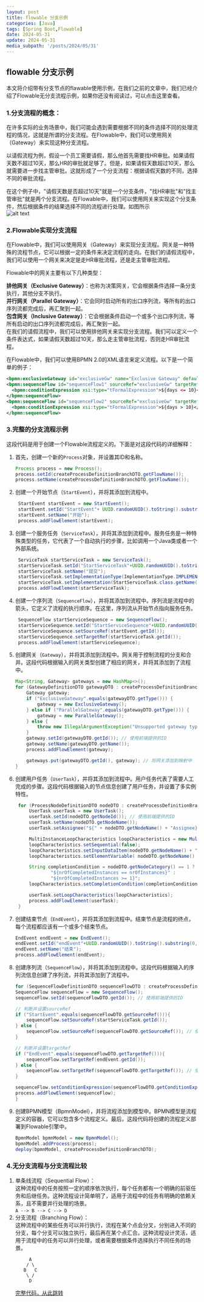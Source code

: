 ```yaml
---
layout: post
title: flowable 分支示例
categories: [Java]
tags: [Spring Boot,Flowable]
date: 2024-05-31
update: 2024-05-31
media_subpath: '/posts/2024/05/31'
---
```





## flowable 分支示例
本文将介绍带有分支节点的flawable使用示例，在我们之前的文章中，我们已经介绍了Flowable无分支流程示例，如果你还没有阅读过，可以点击这里查看。

### 1.分支流程的概念：

在许多实际的业务场景中，我们可能会遇到需要根据不同的条件选择不同的处理流程的情况，这就是所谓的分支流程。在Flowable中，我们可以使用网关（Gateway）来实现这种分支流程。

以请假流程为例，假设一个员工需要请假，那么他首先需要找HR审批。如果请假天数不超过10天，那么HR的审批就足够了。但是，如果请假天数超过10天，那么就需要进一步找主管审批。这就形成了一个分支流程：根据请假天数的不同，选择不同的审批流程。

在这个例子中，"请假天数是否超过10天"就是一个分支条件，"找HR审批"和"找主管审批"就是两个分支流程。在Flowable中，我们可以使用网关来实现这个分支条件，然后根据条件的结果选择不同的流程进行处理。如图所示  
![alt text](请假工作流图.png)

### 2.Flowable实现分支流程
在Flowable中，我们可以使用网关（Gateway）来实现分支流程。网关是一种特殊的流程节点，它可以根据一定的条件来决定流程的走向。在我们的请假流程中，我们可以使用一个网关来决定是走HR审批流程，还是走主管审批流程。

Flowable中的网关主要有以下几种类型：

**排他网关（Exclusive Gateway）**：也称为决策网关，它会根据条件选择一条分支执行，其他分支不执行。  
**并行网关（Parallel Gateway）**：它会同时启动所有的出口序列流，等所有的出口序列流都完成后，再汇聚到一起。  
**包含网关（Inclusive Gateway）**：它会根据条件启动一个或多个出口序列流，等所有启动的出口序列流都完成后，再汇聚到一起。  
在我们的请假流程中，我们可以使用排他网关来实现分支流程。我们可以定义一个条件表达式，如果请假天数超过10天，那么走主管审批流程，否则走HR审批流程。

在Flowable中，我们可以使用BPMN 2.0的XML语言来定义流程。以下是一个简单的例子：
```xml
<bpmn:exclusiveGateway id="exclusiveGw" name="Exclusive Gateway" default="sequenceFlow1" />
<bpmn:sequenceFlow id="sequenceFlow1" sourceRef="exclusiveGw" targetRef="hrApproval">
  <bpmn:conditionExpression xsi:type="tFormalExpression">${days <= 10}</bpmn:conditionExpression>
</bpmn:sequenceFlow>
<bpmn:sequenceFlow id="sequenceFlow2" sourceRef="exclusiveGw" targetRef="managerApproval">
  <bpmn:conditionExpression xsi:type="tFormalExpression">${days > 10}</bpmn:conditionExpression>
</bpmn:sequenceFlow>
```

### 3.完整的分支流程示例
这段代码是用于创建一个Flowable流程定义的。下面是对这段代码的详细解释：  
1. 首先，创建一个新的`Process`对象，并设置其ID和名称。
    ```java
    Process process = new Process();
    process.setId(createProcessDefinitionBranchDTO.getFlowName());
    process.setName(createProcessDefinitionBranchDTO.getFlowName());
    ```
2. 创建一个开始节点（`StartEvent`），并将其添加到流程中。
   ```java
    StartEvent startEvent = new StartEvent();
    startEvent.setId("StartEvent"+ UUID.randomUUID().toString().substring(0, 11));
    startEvent.setName("开始");
    process.addFlowElement(startEvent);
   ```
3. 创建一个服务任务（`ServiceTask`），并将其添加到流程中。服务任务是一种特殊类型的任务，它代表了一个自动执行的步骤，比如调用一个Java类或者一个外部系统。
   ```java
    ServiceTask startServiceTask = new ServiceTask();
    startServiceTask.setId("StartServiceTask"+UUID.randomUUID().toString().substring(0,11));
    startServiceTask.setName("提交");
    startServiceTask.setImplementationType(ImplementationType.IMPLEMENTATION_TYPE_CLASS);
    startServiceTask.setImplementation(StartServiceTask.class.getName());
    process.addFlowElement(startServiceTask);
   ```
4. 创建一个序列流（`SequenceFlow`），并将其添加到流程中。序列流是流程中的箭头，它定义了流程的执行顺序。在这里，序列流从开始节点指向服务任务。
   ```java
    SequenceFlow startServiceSequence = new SequenceFlow();
    startServiceSequence.setId("StartServiceSequence"+UUID.randomUUID().toString().substring(0,11));
    startServiceSequence.setSourceRef(startEvent.getId());
    startServiceSequence.setTargetRef(startServiceTask.getId());
    process.addFlowElement(startServiceSequence);
   ```
5. 创建网关（`Gateway`），并将其添加到流程中。网关用于控制流程的分支和合并。这段代码根据输入的网关类型创建了相应的网关，并将其添加到了流程中。
    ```java
    Map<String, Gateway> gateways = new HashMap<>();
    for (GatewayDefinitionDTO gatewayDTO : createProcessDefinitionBranchDTO.getGatewayDefinitionDTOS()) {
        Gateway gateway;
        if ("ExclusiveGateway".equals(gatewayDTO.getType())) {
            gateway = new ExclusiveGateway();
        } else if ("ParallelGateway".equals(gatewayDTO.getType())) {
            gateway = new ParallelGateway();
        } else {
            throw new IllegalArgumentException("Unsupported gateway type: " + gatewayDTO.getType());
        }
        gateway.setId(gatewayDTO.getId()); // 使用前端提供的ID
        gateway.setName(gatewayDTO.getName());
        process.addFlowElement(gateway);

        gateways.put(gatewayDTO.getId(), gateway); // 将网关添加到映射中
    }
    ```
6. 创建用户任务（`UserTask`），并将其添加到流程中。用户任务代表了需要人工完成的步骤。这段代码根据输入的节点信息创建了用户任务，并设置了多实例特性。
   ```java
    for (ProcessNodeDefinitionDTO nodeDTO : createProcessDefinitionBranchDTO.getProcessNodeDefinitionDTOS()) {
        UserTask userTask = new UserTask();
        userTask.setId(nodeDTO.getNodeId()); // 使用前端提供的ID
        userTask.setName(nodeDTO.getNodeName());
        userTask.setAssignee("${" + nodeDTO.getNodeName() + "Assignee}");

        MultiInstanceLoopCharacteristics loopCharacteristics = new MultiInstanceLoopCharacteristics();
        loopCharacteristics.setSequential(false);
        loopCharacteristics.setInputDataItem(nodeDTO.getNodeName() + "Assignees");
        loopCharacteristics.setElementVariable( nodeDTO.getNodeName() + "Assignee");

        String completionCondition = nodeDTO.getNodeCategory() == 1 ?
                "${nrOfCompletedInstances == nrOfInstances}" :
                "${nrOfCompletedInstances >= 1}";
        loopCharacteristics.setCompletionCondition(completionCondition);

        userTask.setLoopCharacteristics(loopCharacteristics);
        process.addFlowElement(userTask);
    }
   ```
7. 创建结束节点（`EndEvent`），并将其添加到流程中。结束节点是流程的终点，每个流程都应该有一个或多个结束节点。

    ```java
    EndEvent endEvent = new EndEvent();
    endEvent.setId("endEvent"+UUID.randomUUID().toString().substring(0,11));
    endEvent.setName("结束");
    process.addFlowElement(endEvent);
    ```
8. 创建序列流（`SequenceFlow`），并将其添加到流程中。这段代码根据输入的序列流信息创建了序列流，并将其添加到了流程中。
    ```java
    for (SequenceFlowDefinitionDTO sequenceFlowDTO : createProcessDefinitionBranchDTO.getSequenceFlowDefinitionDTOS()) {
    SequenceFlow sequenceFlow = new SequenceFlow();
    sequenceFlow.setId(sequenceFlowDTO.getId()); // 使用前端提供的ID

    // 判断并设置sourceRef
    if ("StartEvent".equals(sequenceFlowDTO.getSourceRef())){
        sequenceFlow.setSourceRef(startServiceTask.getId());
    } else {
        sequenceFlow.setSourceRef(sequenceFlowDTO.getSourceRef()); // 使用映射中的网关ID
    }

    // 判断并设置targetRef
    if ("EndEvent".equals(sequenceFlowDTO.getTargetRef())){
        sequenceFlow.setTargetRef(endEvent.getId());
    } else {
        sequenceFlow.setTargetRef(sequenceFlowDTO.getTargetRef()); // 使用映射中的用户任务ID
    }

    sequenceFlow.setConditionExpression(sequenceFlowDTO.getConditionExpression());
    process.addFlowElement(sequenceFlow);
    }
    ```
9. 创建BPMN模型（BpmnModel），并将流程添加到模型中。BPMN模型是流程定义的容器，它可以包含多个流程定义。最后，这段代码将创建的流程定义部署到Flowable引擎中。
    ```java
    BpmnModel bpmnModel = new BpmnModel();
    bpmnModel.addProcess(process);
    deploy(bpmnModel, createProcessDefinitionBranchDTO);
    ```


### 4.无分支流程与分支流程比较

1. 单条线流程（Sequential Flow）：  
   这种流程中的任务按照一定的顺序依次执行，每个任务都有一个明确的前驱任务和后继任务。这种流程设计简单明了，适用于流程中的任务有明确的依赖关系，且不需要并行处理的场景。  
   `A --> B --> C --> D`
2. 分支流程（Branching Flow）：  
   这种流程中的某些任务可以并行执行，流程在某个点会分叉，分别进入不同的分支，每个分支可以独立执行，最后再在某个点汇合。这种流程设计灵活，适用于流程中的任务可以并行处理，或者需要根据条件选择执行不同任务的场景。  
    ```    
         A
        / \
       B   C
        \ /
         D
    ```
    [完整代码，从此跳转](https://github.com/wsleepybear/flowableDemo/tree/master/src/main)